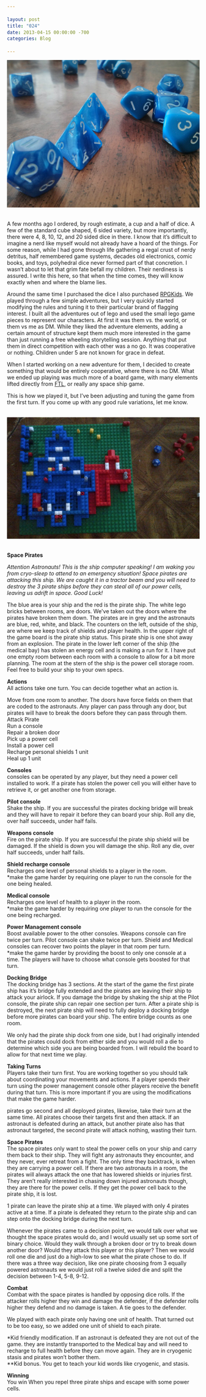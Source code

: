 ```yaml
---

layout: post  
title: "024"  
date: 2013-04-15 00:00:00 -700  
categories: Blog

---
```


![Picture](/uploads/1365995023.jpg) 

A few months ago I ordered, by rough estimate, a cup and a half of dice. A few of the standard cube shaped, 6 sided variety, but more importantly, there were 4, 8, 10, 12, and 20 sided dice in there. I know that it’s difficult to imagine a nerd like myself would not already have a hoard of the things. For some reason, while I had gone through life gathering a regal crust of nerdy detritus, half remembered game systems, decades old electronics, comic books, and toys, polyhedral dice never formed part of that concretion. I wasn’t about to let that grim fate befall my children. Their nerdiness is assured. I write this here, so that when the time comes, they will know exactly when and where the blame lies.  
  
Around the same time I purchased the dice I also purchased [RPGKids](http://newbiedm.com/rpgkids/). We played through a few simple adventures, but I very quickly started modifying the rules and tuning it to their particular brand of flagging interest. I built all the adventures out of lego and used the small lego game pieces to represent our characters. At first it was them vs. the world, or them vs me as DM. While they liked the adventure elements, adding a certain amount of structure kept them much more interested in the game than just running a free wheeling storytelling session. Anything that put them in direct competition with each other was a no go. It was cooperative or nothing. Children under 5 are not known for grace in defeat.   
  
When I started working on a new adventure for them, I decided to create something that would be entirely cooperative, where there is no DM. What we ended up playing was much more of a board game, with many elements lifted directly from [FTL](http://www.ftlgame.com/), or really any space ship game.   
  
This is how we played it, but I’ve been adjusting and tuning the game from the first turn. If you come up with any good rule variations, let me know.   
 

![Picture](/uploads/729336_orig.png) 

**Space Pirates**  
  
_Attention Astronauts! This is the ship computer speaking! I am waking you from cryo-sleep to attend to an emergency situation! Space pirates are attacking this ship. We are caught it in a tractor beam and you will need to destroy the 3 pirate ships before they can steal all of our power cells, leaving us adrift in space. Good Luck!_  
  
The blue area is your ship and the red is the pirate ship. The white lego bricks between rooms, are doors. We've taken out the doors where the pirates have broken them down. The pirates are in grey and the astronauts are blue, red, white, and black. The counters on the left, outside of the ship, are where we keep track of shields and player health. In the upper right of the game board is the pirate ship status. This pirate ship is one shot away from an explosion. The pirate in the lower left corner of the ship (the medical bay) has stolen an energy cell and is making a run for it. I have put one empty room between each room with a console to allow for a bit more planning. The room at the stern of the ship is the power cell storage room. Feel free to build your ship to your own specs.  
  
**Actions**  
All actions take one turn. You can decide together what an action is.   
  
Move from one room to another. The doors have force fields on them that are coded to the astronauts. Any player can pass through any door, but pirates will have to break the doors before they can pass through them.   
Attack Pirate  
Run a console  
Repair a broken door  
Pick up a power cell  
Install a power cell  
Recharge personal shields 1 unit  
Heal up 1 unit  
  
**Consoles**  
consoles can be operated by any player, but they need a power cell installed to work. If a pirate has stolen the power cell you will either have to retrieve it, or get another one from storage.   
  
**Pilot console**  
Shake the ship. If you are successful the pirates docking bridge will break and they will have to repair it before they can board your ship. Roll any die, over half succeeds, under half fails.   
  
**Weapons console**  
Fire on the pirate ship. If you are successful the pirate ship shield will be damaged. If the shield is down you will damage the ship. Roll any die, over half succeeds, under half fails.  
  
**Shield recharge console**  
Recharges one level of personal shields to a player in the room.  
\*make the game harder by requiring one player to run the console for the one being healed.  
  
**Medical console**  
Recharges one level of health to a player in the room.  
\*make the game harder by requiring one player to run the console for the one being recharged.  
  
**Power Management console**  
Boost available power to the other consoles. Weapons console can fire twice per turn. Pilot console can shake twice per turn. Shield and Medical consoles can recover two points the player in that room per turn.   
\*make the game harder by providing the boost to only one console at a time. The players will have to choose what console gets boosted for that turn.  
  
**Docking Bridge**  
The docking bridge has 3 sections. At the start of the game the first pirate ship has it’s bridge fully extended and the pirates are leaving their ship to attack your airlock. If you damage the bridge by shaking the ship at the Pilot console, the pirate ship can repair one section per turn. After a pirate ship is destroyed, the next pirate ship will need to fully deploy a docking bridge before more pirates can board your ship. The entire bridge counts as one room.   
  
We only had the pirate ship dock from one side, but I had originally intended that the pirates could dock from either side and you would roll a die to determine which side you are being boarded from. I will rebuild the board to allow for that next time we play.   
  
**Taking Turns**  
Players take their turn first. You are working together so you should talk about coordinating your movements and actions. If a player spends their turn using the power management console other players receive the benefit during that turn. This is more important if you are using the modifications that make the game harder.   
  
pirates go second and all deployed pirates, likewise, take their turn at the same time. All pirates choose their targets first and then attack. If an astronaut is defeated during an attack, but another pirate also has that astronaut targeted, the second pirate will attack nothing, wasting their turn.   
  
**Space Pirates**  
The space pirates only want to steal the power cells on your ship and carry them back to their ship. They will fight any astronauts they encounter, and they never, ever retreat from a fight. The only time they backtrack, is when they are carrying a power cell. If there are two astronauts in a room, the pirates will always attack the one that has lowered shields or injuries first. They aren’t really interested in chasing down injured astronauts though, they are there for the power cells. If they get the power cell back to the pirate ship, it is lost.   
  
1 pirate can leave the pirate ship at a time. We played with only 4 pirates active at a time. If a pirate is defeated they return to the pirate ship and can step onto the docking bridge during the next turn.   
  
Whenever the pirates came to a decision point, we would talk over what we thought the space pirates would do, and I would usually set up some sort of binary choice. Would they walk through a broken door or try to break down another door? Would they attack this player or this player? Then we would roll one die and just do a high-low to see what the pirate chose to do. If there was a three way decision, like one pirate choosing from 3 equally powered astronauts we would just roll a twelve sided die and split the decision between 1-4, 5-8, 9-12.  
  
**Combat**  
Combat with the space pirates is handled by opposing dice rolls. If the attacker rolls higher they win and damage the defender, if the defender rolls higher they defend and no damage is taken. A tie goes to the defender.    
  
We played with each pirate only having one unit of health. That turned out to be too easy, so we added one unit of shield to each pirate.   
  
\*Kid friendly modification. If an astronaut is defeated they are not out of the game. they are instantly transported to the Medical bay and will need to recharge to full health before they can move again. They are in cryogenic stasis and pirates won’t bother them.   
\*\*Kid bonus. You get to teach your kid words like cryogenic, and stasis.   
  
**Winning**  
You win When you repel three pirate ships and escape with some power cells.